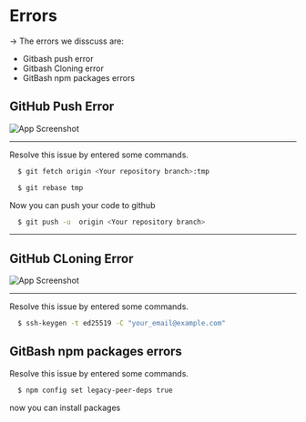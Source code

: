
# Errors

-> The errors we disscuss are:

- Gitbash push error
- Gitbash Cloning error
- GitBash npm packages errors



## GitHub Push Error

![App Screenshot](https://res.cloudinary.com/du9pbx3ro/image/upload/v1711936291/GitHub%20Images/MINGW64__e_Ali_Sulman_VS_Code_Logical_and_Technical_World_projrcts_serious_projects_4_1_2024_6_49_07_AM_zuwyrv.png)


---

Resolve this issue by entered some commands.

```bash
  $ git fetch origin <Your repository branch>:tmp
```

```bash
  $ git rebase tmp
```

Now you can push your code to github    

```bash
  $ git push -u  origin <Your repository branch>
```
---

## GitHub CLoning Error

![App Screenshot]([https://github.com/alisulman/Error_Zone/issues/1#issue-2242235981](https://res.cloudinary.com/du9pbx3ro/image/upload/v1713111143/WhatsApp_Image_2024-04-14_at_21.01.22_y4qerh.jpg))

---

Resolve this issue by entered some commands.

```bash
  $ ssh-keygen -t ed25519 -C "your_email@example.com"
```

## GitBash npm packages errors


Resolve this issue by entered some commands.

```bash
  $ npm config set legacy-peer-deps true
```
now you can install packages

